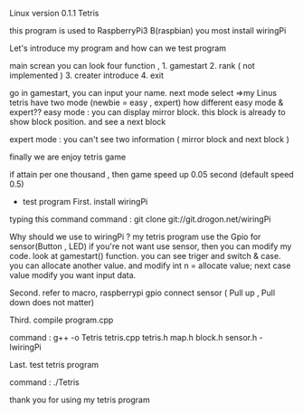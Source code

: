 Linux version 0.1.1 Tetris

this program is used to RaspberryPi3 B(raspbian)
you most install wiringPi

Let's introduce my program and how can we test program

main screan you can look four function , 1. gamestart   2. rank ( not implemented )   3. creater introduce   4. exit

go in gamestart, you can input your name.
next mode select
=>my Linus tetris have two mode (newbie = easy , expert)
how different easy mode & expert??
easy mode : you can display mirror block. this block is already to show block position. and see a next block 

expert mode : you can't see two information ( mirror block and next block )

finally we are enjoy tetris game

if attain per one thousand , then game speed up 0.05 second (default speed 0.5)


* test program
First. install wiringPi

typing this command
command : git clone git://git.drogon.net/wiringPi

Why should we use to wiringPi ? my tetris program use the Gpio for sensor(Button , LED)
if you're not want use sensor, then you can modify my code.
look at gamestart() function. you can see triger and switch & case.
you can allocate another value. and modify int n = allocate value;
next case value modify you want input data.

Second. refer to macro, raspberrypi gpio connect sensor ( Pull up , Pull down does not matter)

Third. compile program.cpp

command : g++ -o Tetris tetris.cpp tetris.h map.h block.h sensor.h -lwiringPi

Last. test tetris program

command : ./Tetris

thank you for using my tetris program
